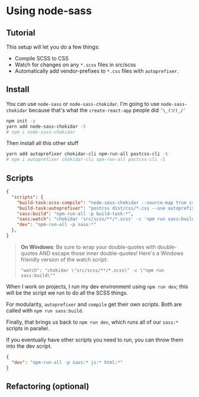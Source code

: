 # Using node-sass

## Tutorial

This setup will let you do a few things:

- Compile SCSS to CSS
- Watch for changes on any `*.scss` files in src/scss
- Automatically add vendor-prefixes to `*.css` files with `autoprefixer`. 

## Install

You can use `node-sass` or `node-sass-chokidar`. I'm going to use `node-sass-chokidar` because that's what the `create-react-app` people did `¯\_(ツ)_/¯`

```sh
npm init -y
yarn add node-sass-chokidar -S
# npm i node-sass-chokidar
```

Then install all this other stuff

```sh
yarn add autoprefixer chokidar-cli npm-run-all postcss-cli -S
# npm i autoprefixer chokidar-cli npm-run-all postcss-cli -S
```

## Scripts

```json
{
  "scripts": {
    "build-task:scss-compile": "node-sass-chokidar --source-map true src/scss/ -o dist/css",
    "build-task:autoprefixer": "postcss dist/css/*.css --use autoprefixer -d dist/css",
    "sass:build": "npm-run-all -p build-task:*",
    "sass:watch": "chokidar 'src/scss/**/*.scss' -c 'npm run sass:build'",
    "dev": "npm-run-all -p sass:*"
  },
}
```

> **On Windows**: Be sure to wrap your double-quotes with double-quotes AND escape those inner double-quotes! 
Here's a Windows friendly version of the watch script: 
> ```
> "watch": "chokidar \"src/scss/**/*.scss\" -c \"npm run sass:build\""
>```


When I work on projects, I run my dev environment using `npm run dev`; this will be the script we run to do all the SCSS things. 

For modularity, `autoprefixer` and `compile` get their own scripts. Both are called with `npm run sass:build`.

<!--TODO: Explain build-task:scss-compile-->

<!--TODO: Explain build-task:autoprefixer-->

<!--TODO: Explain sass:build w npm-run-all -p-->

<!--TODO: Explain sass:watch w chokidar -c-->

Finally, that brings us back to `npm run dev`, which runs all of our `sass:*` scripts in parallel. 

If you eventually have other scripts you need to run, you can throw them into the dev script.

```json
{
  "dev": "npm-run-all -p sass:* js:* html:*"
}
```

## Refactoring (optional)

<!--TODO: CLI to node.js files-->
